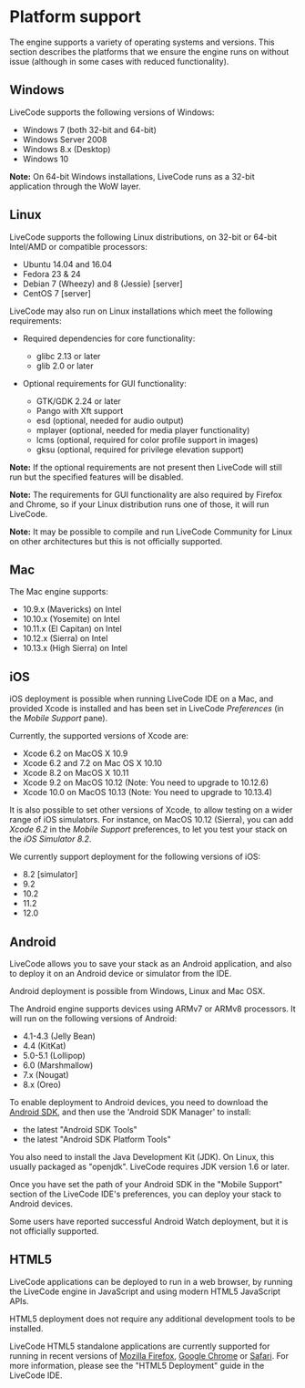 # Platform support
The engine supports a variety of operating systems and versions. This section describes the platforms that we ensure the engine runs on without issue (although in some cases with reduced functionality).

## Windows

LiveCode supports the following versions of Windows:

* Windows 7 (both 32-bit and 64-bit)
* Windows Server 2008
* Windows 8.x (Desktop)
* Windows 10

**Note:** On 64-bit Windows installations, LiveCode runs as a 32-bit application through the WoW layer.

## Linux

LiveCode supports the following Linux distributions, on 32-bit or
64-bit Intel/AMD or compatible processors:

* Ubuntu 14.04 and 16.04
* Fedora 23 & 24
* Debian 7 (Wheezy) and 8 (Jessie) [server]
* CentOS 7 [server]

LiveCode may also run on Linux installations which meet the following
requirements:

* Required dependencies for core functionality:
  * glibc 2.13 or later
  * glib 2.0 or later

* Optional requirements for GUI functionality:
  * GTK/GDK 2.24 or later
  * Pango with Xft support
  * esd (optional, needed for audio output)
  * mplayer (optional, needed for media player functionality)
  * lcms (optional, required for color profile support in images)
  * gksu (optional, required for privilege elevation support)

**Note:** If the optional requirements are not present then LiveCode will still run but the specified features will be disabled.

**Note:** The requirements for GUI functionality are also required by Firefox and Chrome, so if your Linux distribution runs one of those, it will run LiveCode.

**Note:** It may be possible to compile and run LiveCode Community for Linux on other architectures but this is not officially supported.

## Mac
The Mac engine supports:

* 10.9.x (Mavericks) on Intel
* 10.10.x (Yosemite) on Intel
* 10.11.x (El Capitan) on Intel
* 10.12.x (Sierra) on Intel
* 10.13.x (High Sierra) on Intel

## iOS
iOS deployment is possible when running LiveCode IDE on a Mac, and provided Xcode is installed and has been set in LiveCode *Preferences* (in the *Mobile Support* pane).

Currently, the supported versions of Xcode are:
* Xcode 6.2 on MacOS X 10.9
* Xcode 6.2 and 7.2 on Mac OS X 10.10
* Xcode 8.2 on MacOS X 10.11
* Xcode 9.2 on MacOS 10.12 (Note: You need to upgrade to 10.12.6)
* Xcode 10.0 on MacOS 10.13 (Note: You need to upgrade to 10.13.4)

It is also possible to set other versions of Xcode, to allow testing
on a wider range of iOS simulators. For instance, on MacOS 10.12
(Sierra), you can add *Xcode 6.2* in the *Mobile Support* preferences,
to let you test your stack on the *iOS Simulator 8.2*.

We currently support deployment for the following versions of iOS:

* 8.2 [simulator]
* 9.2
* 10.2
* 11.2
* 12.0

## Android


LiveCode allows you to save your stack as an Android application, and
also to deploy it on an Android device or simulator from the IDE.

Android deployment is possible from Windows, Linux and Mac OSX.

The Android engine supports devices using ARMv7 or ARMv8 processors.
It will run on the following versions of Android:

* 4.1-4.3 (Jelly Bean)
* 4.4 (KitKat)
* 5.0-5.1 (Lollipop)
* 6.0 (Marshmallow)
* 7.x (Nougat)
* 8.x (Oreo)

To enable deployment to Android devices, you need to download the
[Android SDK](https://developer.android.com/sdk/index.html#Other), and
then use the 'Android SDK Manager' to install:

* the latest "Android SDK Tools"
* the latest "Android SDK Platform Tools"

You also need to install the Java Development Kit (JDK).  On Linux,
this usually packaged as "openjdk".  LiveCode requires JDK version 1.6
or later.

Once you have set the path of your Android SDK in the "Mobile Support"
section of the LiveCode IDE's preferences, you can deploy your stack
to Android devices.

Some users have reported successful Android Watch deployment, but it
is not officially supported.

## HTML5

LiveCode applications can be deployed to run in a web browser, by running the LiveCode engine in JavaScript and using modern HTML5 JavaScript APIs.

HTML5 deployment does not require any additional development tools to be installed.

LiveCode HTML5 standalone applications are currently supported for running in recent versions of [Mozilla Firefox](https://www.mozilla.org/firefox/new/), [Google Chrome](https://www.google.com/chrome/) or [Safari](https://support.apple.com/HT204416).  For more information, please see the "HTML5 Deployment" guide in the LiveCode IDE.
